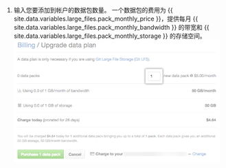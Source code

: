 1. 输入您要添加到帐户的数据包数量。 一个数据包的费用为 {{ site.data.variables.large_files.pack_monthly_price }}，提供每月 {{ site.data.variables.large_files.pack_monthly_bandwidth }} 的带宽和 {{ site.data.variables.large_files.pack_monthly_storage }} 的存储空间。 ![购买更多数据包按钮](/assets/images/help/billing/data-pack-quantity-selector.png)
